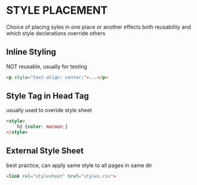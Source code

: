 # STYLE PLACEMENT
Choice of placing syles in one place or another effects both reusability and which style declerations override others

## Inline Styling
NOT reusable, usually for testing
```html
<p style="text-align: center;">...</p>
```

## Style Tag in Head Tag
usually used to overide style sheet
```html
<style>
    h2 {color: maroon;}
</style>
```

## External Style Sheet
best practice, can apply same style to all pages in same dir
```html
<link rel="stylesheet" href="styles.css">
```


